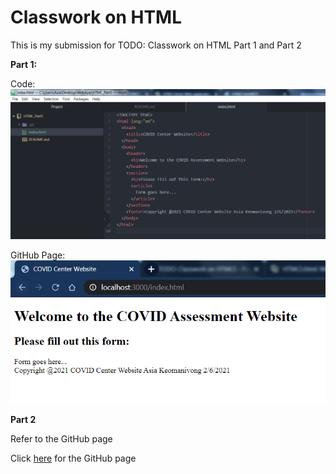 # Classwork on HTML
This is my submission for TODO: Classwork on HTML Part 1 and Part 2

**Part 1:**

Code:
![Part 1 Code](Part1_Code.PNG)

GitHub Page:
![Part 1 Page](Part1_Page.PNG)

**Part 2**

Refer to the GitHub page

Click [here](https://akeomanivong.github.io/webapp_spring2021_covid_center/ "GitHubPage") for the GitHub page
